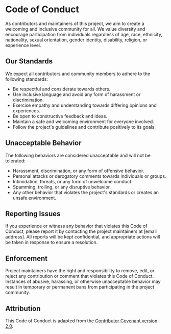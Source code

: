 # Code of Conduct

As contributors and maintainers of this project, we aim to create a welcoming and inclusive community for all. We value diversity and encourage participation from individuals regardless of age, race, ethnicity, nationality, sexual orientation, gender identity, disability, religion, or experience level.

## Our Standards

We expect all contributors and community members to adhere to the following standards:

- Be respectful and considerate towards others.
- Use inclusive language and avoid any form of harassment or discrimination.
- Exercise empathy and understanding towards differing opinions and experiences.
- Be open to constructive feedback and ideas.
- Maintain a safe and welcoming environment for everyone involved.
- Follow the project's guidelines and contribute positively to its goals.

## Unacceptable Behavior

The following behaviors are considered unacceptable and will not be tolerated:

- Harassment, discrimination, or any form of offensive behavior.
- Personal attacks or derogatory comments towards individuals or groups.
- Intimidation, threats, or any form of unwelcome conduct.
- Spamming, trolling, or any disruptive behavior.
- Any other behavior that violates the project's standards or creates an unsafe environment.

## Reporting Issues

If you experience or witness any behavior that violates this Code of Conduct, please report it by contacting the project maintainers at [email address]. All reports will be kept confidential, and appropriate actions will be taken in response to ensure a resolution.

## Enforcement

Project maintainers have the right and responsibility to remove, edit, or reject any contribution or comment that violates this Code of Conduct. Instances of abusive, harassing, or otherwise unacceptable behavior may result in temporary or permanent bans from participating in the project community.

## Attribution

This Code of Conduct is adapted from the [Contributor Covenant version 2.0](https://www.contributor-covenant.org/version/2/0/code_of_conduct.html).


